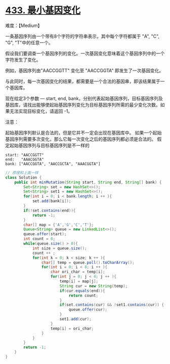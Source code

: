 # [433. 最小基因变化](https://leetcode-cn.com/problems/minimum-genetic-mutation/)

难度：【Medium】

一条基因序列由一个带有8个字符的字符串表示，其中每个字符都属于 "A", "C", "G", "T"中的任意一个。

假设我们要调查一个基因序列的变化。一次基因变化意味着这个基因序列中的一个字符发生了变化。

例如，基因序列由"AACCGGTT" 变化至 "AACCGGTA" 即发生了一次基因变化。

与此同时，每一次基因变化的结果，都需要是一个合法的基因串，即该结果属于一个基因库。

现在给定3个参数 — start, end, bank，分别代表起始基因序列，目标基因序列及基因库，请找出能够使起始基因序列变化为目标基因序列所需的最少变化次数。如果无法实现目标变化，请返回 -1。

注意：

起始基因序列默认是合法的，但是它并不一定会出现在基因库中。
如果一个起始基因序列需要多次变化，那么它每一次变化之后的基因序列都必须是合法的。
假定起始基因序列与目标基因序列是不一样的

```jinja2
start: "AACCGGTT"
end:   "AAACGGTA"
bank: ["AACCGGTA", "AACCGCTA", "AAACGGTA"]
```



```Java
// 原理和上面一样
class Solution {
    public int minMutation(String start, String end, String[] bank) {
        Set<String> set = new HashSet<>();
        Set<String> set1 = new HashSet<>();
        for(int i = 0; i < bank.length; i ++ ){
            set.add(bank[i]);
        }
        if(!set.contains(end)){
            return -1;
        }
        char[] map = {'A','G','C','T'};
        Queue<String> queue = new LinkedList<>();
        queue.offer(start);
        int count = 0;
        while(queue.size() > 0){
            int size = queue.size();
            count ++ ;           
            for(int k = 0; k < size; k ++ ){
                char[] temp = queue.poll().toCharArray();
                for(int i = 0; i < 8; i ++ ){
                    char ori_char = temp[i];
                    for(int j = 0; j < 4; j ++ ){
                        temp[i] = map[j];
                        String cur = new String(temp);
                        if(cur.equals(end)){
                            return count;
                        }
                        if(set.contains(cur) && !set1.contains(cur)) {
                            queue.offer(cur);
                        }
                        set1.add(cur);
                    }
                    temp[i] = ori_char;
                }
            }
        }
        return -1;
    }
}
```

